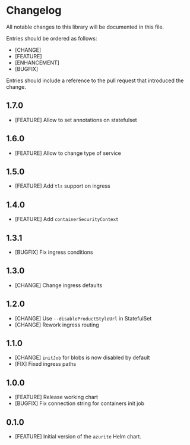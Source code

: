 # Changelog

All notable changes to this library will be documented in this file.

Entries should be ordered as follows:

- [CHANGE]
- [FEATURE]
- [ENHANCEMENT]
- [BUGFIX]

Entries should include a reference to the pull request that introduced the change.

## 1.7.0

- [FEATURE] Allow to set annotations on statefulset

## 1.6.0

- [FEATURE] Allow to change type of service

## 1.5.0

- [FEATURE] Add `tls` support on ingress

## 1.4.0

- [FEATURE] Add `containerSecurityContext`

## 1.3.1

- [BUGFIX] Fix ingress conditions 

## 1.3.0

- [CHANGE] Change ingress defaults

## 1.2.0

- [CHANGE] Use `--disableProductStyleUrl` in StatefulSet
- [CHANGE] Rework ingress routing 

## 1.1.0

- [CHANGE] `initJob` for blobs is now disabled by default 
- [FIX] Fixed ingress paths 

## 1.0.0

- [FEATURE] Release working chart
- [BUGFIX] Fix connection string for containers init job

## 0.1.0

- [FEATURE] Initial version of the `azurite` Helm chart.
